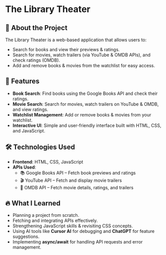# The Library Theater  

## 📖 About the Project  
The Library Theater is a web-based application that allows users to:  
- Search for books and view their previews & ratings.  
- Search for movies, watch trailers (via YouTube & OMDB APIs), and check ratings (OMDB).  
- Add and remove books & movies from the watchlist for easy access.  

## 🚀 Features  
- **Book Search**: Find books using the Google Books API and check their ratings.  
- **Movie Search**: Search for movies, watch trailers on YouTube & OMDB, and view ratings.  
- **Watchlist Management**: Add or remove books & movies from your watchlist.  
- **Interactive UI**: Simple and user-friendly interface built with HTML, CSS, and JavaScript.  

## 🛠️ Technologies Used  
- **Frontend**: HTML, CSS, JavaScript  
- **APIs Used**:  
  - 📚 Google Books API – Fetch book previews and ratings  
  - 🎬 YouTube API – Fetch and display movie trailers  
  - 🎥 OMDB API – Fetch movie details, ratings, and trailers  

## 🔥 What I Learned  
- Planning a project from scratch.  
- Fetching and integrating APIs effectively.  
- Strengthening JavaScript skills & revisiting CSS concepts.  
- Using AI tools like **Cursor AI** for debugging and **ChatGPT** for feature suggestions.  
- Implementing **async/await** for handling API requests and error management.  

